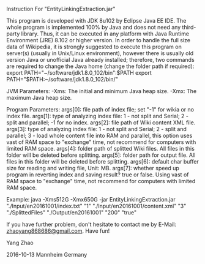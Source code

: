 Instruction For "EntityLinkingExtraction.jar"


This program is developed with JDK 8u102 by Eclipse Java EE IDE. The whole program is implemented 100% by Java and does not need any third-party library. Thus, it can be executed in any platform with Java Runtime Environment (JRE) 8.102 or higher version. In order to handle the full size data of Wikipedia, it is strongly suggested to execute this program on server(s) (usually in Unix/Linux environment), however there is usually old version Java or unofficial Java already installed; therefore, two commands are required to change the Java home (change the folder path if required):
export PATH="~/software/jdk1.8.0_102/bin":$PATH
export PATH="$PATH:~/software/jdk1.8.0_102/bin/"


JVM Parameters:
-Xms: The initial and minimum Java heap size.
-Xmx: The maximum Java heap size.


Program Parameters:
args[0]: file path of index file; set "-1" for wikia or no index file. 
args[1]: type of analyzing index file: 1 - not split and Serial; 2 - split and parallel; -1 for no index. 
args[2]: file path of Wiki content XML file. 
args[3]: type of analyzing index file: 1 - not split and Serial; 2 - split and parallel; 3 - load whole content file into RAM and parallel, this option uses vast of RAM space to "exchange" time, not recommend for computers with limited RAM space. 
args[4]: folder path of splitted Wiki files. All files in this folder will be deleted before splitting. 
args[5]: folder path for output file. All files in this folder will be deleted before splitting.
args[6]: default char buffer size for reading and writing file, Unit: MB. 
args[7]: whether speed up program in reverting index and saving result? true or false. Using vast of RAM space to "exchange" time, not recommend for computers with limited RAM space.


Example:
java -Xms512G -Xmx650G -jar EntityLinkingExtraction.jar "./Input/en20161001/index.txt" "1" "./Input/en20161001/content.xml" "3" "./SplittedFiles" "./Output/en20161001" "200" "true"


If you have further problem, don't hesitate to contact me by E-Mail: zhaoyang868686@gmail.com. Have fun!


Yang Zhao

2016-10-13
Mannheim
Germany